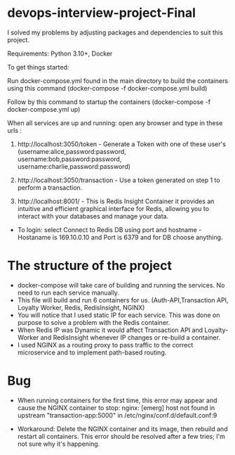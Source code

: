 # devops-interview-project-Final

I solved my problems by adjusting packages and dependencies to suit this project.

Requirements: Python 3.10+, Docker

To get things started:

Run docker-compose.yml found in the main directory to build the containers using this command (docker-compose -f docker-compose.yml build)

Follow by this command to startup the containers (docker-compose -f docker-compose.yml up)

When all services are up and running: open any browser and type in these urls :
1. http://localhost:3050/token  - Generate a Token with one of these user's (username:alice,password:password, username:bob,password:password, username:charlie,password:password)

2. http://localhost:3050/transaction - Use a token generated on step 1 to perform a transaction.

3. http://localhost:8001/ - This is Redis Insight Container it provides an intuitive and efficient graphical interface for Redis, allowing you to interact with your databases and manage your data.
- To login: select Connect to Redis DB using port and hostname - Hostaname is 169.10.0.10 and Port is 6379 and for DB choose anything.

# The structure of the project

- docker-compose will take care of building and running the services. No need to run each service manually.
- This file will build and run 6 containers for us. (Auth-API,Transaction API, Loyalty Worker, Redis, RedisInsight, NGINX)
- You will notice that I used static IP for each service. This was done on purpose to solve a problem with the Redis container.
- When Redis IP was Dynamic it would affect Transaction API and Loyalty-Worker and RedisInsight whenever IP changes or re-build a container.
- I used NGINX as a routing proxy to pass traffic to the correct microservice and to implement path-based routing.

# Bug

- When running containers for the first time, this error may appear and cause the NGINX container to stop: nginx: [emerg] host not found in upstream "transaction-app:5000" in /etc/nginx/conf.d/default.conf:9

- Workaround: Delete the NGINX container and its image, then rebuild and restart all containers. This error should be resolved after a few tries; I'm not sure why it's happening.
